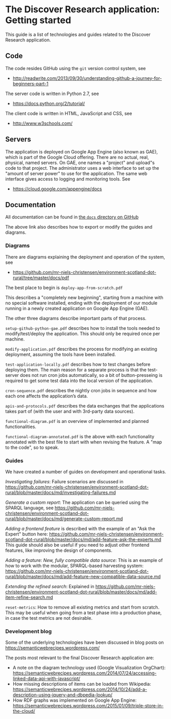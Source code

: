 The Discover Research application: Getting started
==================================================

This guide is a list of technologies and guides related to the Discover Research application.

## Code

The code resides GitHub using the `git` version control system, see
- http://readwrite.com/2013/09/30/understanding-github-a-journey-for-beginners-part-1

The server code is written in Python 2.7, see
- https://docs.python.org/2/tutorial/

The client code is written in HTML, JavaScript and CSS, see
- http://www.w3schools.com/

## Servers

The application is deployed on Google App Engine (also known as GAE), which is part of the Google Cloud offering. There are no actual, real, physical, named servers. On GAE, one names a "project" and upload"s code to that project. The administrator uses a web interface to set up the "amount of server power" to use for the application. The same web interface gives access to logging and monitoring tools. See
- https://cloud.google.com/appengine/docs

## Documentation

All documentation can be found in [the `docs` directory on GitHub](https://github.com/mr-niels-christensen/environment-scotland-dot-rural/tree/master/docs)

The above link also describes how to export or modify the guides and diagrams.

### Diagrams

There are diagrams explaining the deployment and operation of the system, see
- https://github.com/mr-niels-christensen/environment-scotland-dot-rural/tree/master/docs/pdf

The best place to begin is `deploy-app-from-scratch.pdf`

This describes a "completely new beginning", starting from a machine with no special software installed, ending with the deployment of our module running in a newly created application on Google App Engine (GAE).

The other three diagrams describe important parts of that process.

`setup-github-python-gae.pdf` describes how to install the tools needed to modify/test/deploy the application. This should only be required once per machine.

`modify-application.pdf` describes the process for modifying an existing deployment, assuming the tools have been installed.

`test-application-locally.pdf` describes how to test changes before deploying them. The main reason for a separate process is that the test-server does not run cron jobs automatically, so a bit of button-presseing is required to get some test data into the local version of the application.

`cron-sequence.pdf` describes the nightly cron jobs in sequence and how each one affects the application’s data.

`apis-and-protocols.pdf` describes the data exchanges that the applications takes part of (with the user and with 3rd-party data sources).

`functional-diagram.pdf` is an overview of implemented and planned functionalities.

`functional-diagram-annotated.pdf` is the above with each functionality annotated with the best file to start with when revising the feature. A "map to the code", so to speak.

### Guides

We have created a number of guides on development and operational tasks.

_Investigating failures_: Failure scenarios are discussed in https://github.com/mr-niels-christensen/environment-scotland-dot-rural/blob/master/docs/md/investigating-failures.md

_Generate a custom report_: The application can be queried using the SPARQL language, see https://github.com/mr-niels-christensen/environment-scotland-dot-rural/blob/master/docs/md/generate-custom-report.md

_Adding a frontend feature_ is described with the example of an "Ask the Expert" button here: https://github.com/mr-niels-christensen/environment-scotland-dot-rural/blob/master/docs/md/add-feature-ask-the-experts.md
This guide should also be useful if you need to adjust other frontend features, like improving the design of components.

_Adding a feature: New, fully compatible data source_: This is an example of how to work with the modular, SPARQL-based harvesting system: https://github.com/mr-niels-christensen/environment-scotland-dot-rural/blob/master/docs/md/add-feature-new-compatible-data-source.md

_Extending the refined search_: Explained in https://github.com/mr-niels-christensen/environment-scotland-dot-rural/blob/master/docs/md/add-item-refine-search.md

`reset-metrics`: How to remove all existing metrics and start from scratch. This may be useful when going from a test phase into a production phase, in case the test metrics are not desirable.

### Development blog

Some of the underlying technologies have been discussed in blog posts on https://semanticwebrecipes.wordpress.com/

The posts most relevant to the final Discover Research application are:
- A note on the diagram technology used (Google Visualization OrgChart): https://semanticwebrecipes.wordpress.com/2014/07/24/accessing-linked-data-api-with-javascript/
- How missing descriptions of items can be loaded from Wikipedia: https://semanticwebrecipes.wordpress.com/2014/10/24/add-a-description-using-jquery-and-dbpedia-lookup/
- How RDF graphs was implemented on Google App Engine: https://semanticwebrecipes.wordpress.com/2015/01/09/triple-store-in-the-cloud/

